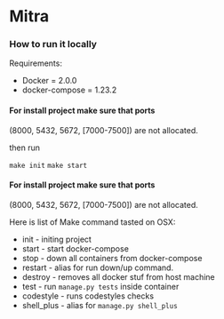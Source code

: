 # Mitra

### How to run it locally

Requirements:
*    Docker = 2.0.0
*    docker-compose = 1.23.2 

#### For install project make sure that ports

(8000, 5432, 5672, [7000-7500]) are not allocated.

then run

``make init``
``make start``

#### For install project make sure that ports
(8000, 5432, 5672, [7000-7500]) are not allocated.

Here is list of Make command tasted on OSX:
*    init - initing project 
*    start - start docker-compose
*    stop - down all containers from docker-compose
*    restart - alias for run down/up command. 
*    destroy - removes all docker stuf from host machine
*    test - run ``manage.py tests`` inside container  
*    codestyle - runs codestyles checks
*    shell_plus - alias for ``manage.py shell_plus``
